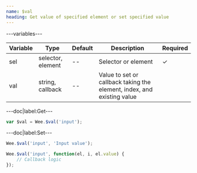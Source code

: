 ```yaml
---
name: $val
heading: Get value of specified element or set specified value
---
```


---variables---

| Variable | Type              | Default | Description                                                            | Required |
| -------- | ----------------- | ------- | ---------------------------------------------------------------------- | -------- |
| sel      | selector, element | --      | Selector or element                                                    | &#10003; |
| val      | string, callback  | --      | Value to set or callback taking the element, index, and existing value |          |

---doc|label:Get---

```javascript
var $val = Wee.$val('input');
```

---doc|label:Set---

```javascript
Wee.$val('input', 'Input value');
```

```javascript
Wee.$val('input', function(el, i, el.value) {
    // Callback logic
});
```